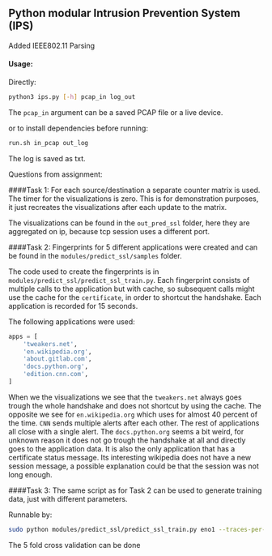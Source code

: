 ## Python modular Intrusion Prevention System (IPS)

Added IEEE802.11 Parsing

#### Usage:

Directly:
```bash
python3 ips.py [-h] pcap_in log_out
```
The `pcap_in` argument can be a saved PCAP file or a live device.

or to install dependencies before running:
```bash
run.sh in_pcap out_log
```

The log is saved as txt.


Questions from assignment:

####Task 1:
For each source/destination a separate counter matrix is used. The timer for the visualizations
is zero. This is for demonstration purposes, it just recreates the visualizations after each update
to the matrix.

The visualizations can be found in the `out_pred_ssl` folder, here they are aggregated on ip, because tcp
session uses a different port.

####Task 2:
Fingerprints for 5 different applications were created and can be found in the `modules/predict_ssl/samples` folder.

The code used to create the fingerprints is in `modules/predict_ssl/predict_ssl_train.py`. Each fingerprint consists of
multiple calls to the application but with cache, so subsequent calls might use the cache for the `certificate`, in
order to shortcut the handshake. Each application is recorded for 15 seconds.

The following applications were used:
```python
apps = [
    'tweakers.net',
    'en.wikipedia.org',
    'about.gitlab.com',
    'docs.python.org',
    'edition.cnn.com',
]
```

When we the visualizations we see that the `tweakers.net` always goes trough the whole handshake and does not shortcut by
using the cache. The opposite we see for `en.wikipedia.org` which uses for almost 40 percent of the time. `CNN` sends
multiple alerts after each other. The rest of applications all close with a single alert. The ``docs.python.org`` seems
a bit weird, for unknown reason it does not go trough the handshake at all and directly goes to the application data.
It is also the only application that has a certificate status message. Its interesting wikipedia does not have a new
session message, a possible explanation could be that the session was not long enough.

####Task 3:
The same script as for Task 2 can be used to generate training data, just with different parameters.

Runnable by:

```bash
sudo python modules/predict_ssl/predict_ssl_train.py eno1 --traces-per-app 30 --time-per-trace 15
```

The 5 fold cross validation can be done 